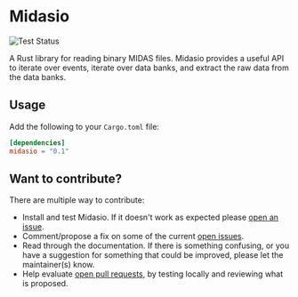 # Midasio

![Test Status](https://github.com/DJDuque/midasio/actions/workflows/rust.yml/badge.svg)

A Rust library for reading binary MIDAS files. Midasio provides a useful API to
iterate over events, iterate over data banks, and extract the raw data from the
data banks.

## Usage

Add the following to your `Cargo.toml` file:
```toml
[dependencies]
midasio = "0.1"
```

## Want to contribute?

There are multiple way to contribute:
- Install and test Midasio. If it doesn't work as expected please [open an
  issue](https://github.com/DJDuque/midasio/issues/new).
- Comment/propose a fix on some of the current [open 
issues](https://github.com/DJDuque/midasio/issues).
- Read through the documentation. If there is something confusing, or you have a
  suggestion for something that could be improved, please let the maintainer(s)
know.
- Help evaluate [open pull requests](https://github.com/DJDuque/midasio/pulls),
  by testing locally and reviewing what is proposed.
